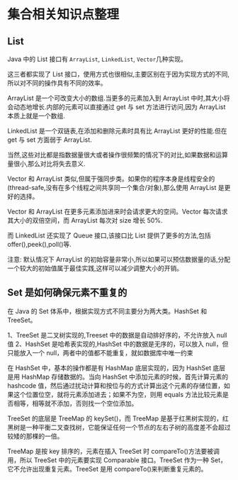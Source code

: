 # 集合相关知识点整理

## List

Java 中的 List 接口有 `ArrayList`, `LinkedList`, `Vector`几种实现。

这三者都实现了 List 接口，使用方式也很相似,主要区别在于因为实现方式的不同,所以对不同的操作具有不同的效率。

ArrayList 是一个可改变大小的数组.当更多的元素加入到 ArrayList 中时,其大小将会动态地增长.内部的元素可以直接通过 get 与 set 方法进行访问,因为 ArrayList 本质上就是一个数组.

LinkedList 是一个双链表,在添加和删除元素时具有比 ArrayList 更好的性能.但在 get 与 set 方面弱于 ArrayList.

当然,这些对比都是指数据量很大或者操作很频繁的情况下的对比,如果数据和运算量很小,那么对比将失去意义.

Vector 和 ArrayList 类似,但属于强同步类。如果你的程序本身是线程安全的(thread-safe,没有在多个线程之间共享同一个集合/对象),那么使用 ArrayList 是更好的选择。

Vector 和 ArrayList 在更多元素添加进来时会请求更大的空间。Vector 每次请求其大小的双倍空间，而 ArrayList 每次对 size 增长 50%.

而 LinkedList 还实现了 Queue 接口,该接口比 List 提供了更多的方法,包括 offer(),peek(),poll()等.

注意: 默认情况下 ArrayList 的初始容量非常小,所以如果可以预估数据量的话,分配一个较大的初始值属于最佳实践,这样可以减少调整大小的开销。

## Set 是如何确保元素不重复的

在 Java 的 Set 体系中，根据实现方式不同主要分为两大类。HashSet 和 TreeSet。

1、TreeSet 是二叉树实现的,Treeset 中的数据是自动排好序的，不允许放入 null 值 2、HashSet 是哈希表实现的,HashSet 中的数据是无序的，可以放入 null，但只能放入一个 null，两者中的值都不能重复，就如数据库中唯一约束

在 HashSet 中，基本的操作都是有 HashMap 底层实现的，因为 HashSet 底层是用 HashMap 存储数据的。当向 HashSet 中添加元素的时候，首先计算元素的 hashcode 值，然后通过扰动计算和按位与的方式计算出这个元素的存储位置，如果这个位置位空，就将元素添加进去；如果不为空，则用 equals 方法比较元素是否相等，相等就不添加，否则找一个空位添加。

TreeSet 的底层是 TreeMap 的 keySet()，而 TreeMap 是基于红黑树实现的，红黑树是一种平衡二叉查找树，它能保证任何一个节点的左右子树的高度差不会超过较矮的那棵的一倍。

TreeMap 是按 key 排序的，元素在插入 TreeSet 时 compareTo()方法要被调用，所以 TreeSet 中的元素要实现 Comparable 接口。TreeSet 作为一种 Set，它不允许出现重复元素。TreeSet 是用 compareTo()来判断重复元素的。
